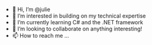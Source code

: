 - 👋 Hi, I’m @julie
- 👀 I’m interested in building on my technical expertise
- 🌱 I’m currently learning C# and the .NET framework
- 💞️ I’m looking to collaborate on anything interesting!
- 📫 How to reach me ...

<!---
julieACS/julieACS is a ✨ special ✨ repository because its `README.md` (this file) appears on your GitHub profile.
You can click the Preview link to take a look at your changes.
--->
